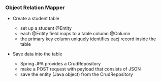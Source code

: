 ### Object Relation Mapper
- Create a student table
  - set up a student @Entity
  - each @Entity field maps to a table column @Column
  - the primary key column uniquely identifies eacj record inside the table
 
- Save data into the table
  - Spring JPA provides a CrudRepository
  - make a POST request with payload that consists of JSON
  - save the entity (Java object) from the CrudRepository
